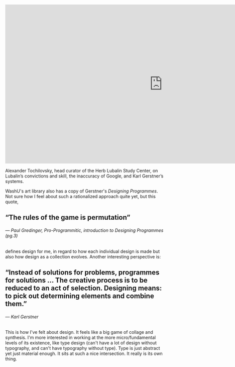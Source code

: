 <a name="alexandertoch01"></a>

<iframe src="https://player.vimeo.com/video/213526579" width="1000" height="506" frameborder="0" webkitallowfullscreen mozallowfullscreen allowfullscreen></iframe>

Alexander Tochilovsky, head curator of the Herb Lubalin Study Center, on Lubalin’s convictions and skill, the inaccuracy of Google, and Karl Gerstner’s systems.

WashU's art library also has a copy of Gerstner's *Designing Programmes*. Not sure how I feel about such a rationalized approach quite yet, but this quote,

## “The rules of the game is permutation”
###### — Paul Gredinger, *Pro-Programmitic*, introduction to *Designing Programmes* (pg.3)

defines design for me, in regard to how each individual design is made but also how design as a collection evolves. Another interesting perspective is:

## “Instead of solutions for problems, programmes for solutions … The creative process is to be reduced to an act of selection. Designing means: to pick out determining elements and combine them.”
###### — Karl Gerstner

This is how I've felt about design. It feels like a big game of collage and synthesis. I'm more interested in working at the more micro/fundamental levels of its existence, like type design (can't have a lot of design without typography, and can't have typography without type). Type is just abstract yet just material enough. It sits at such a nice intersection. It really is its own thing.
